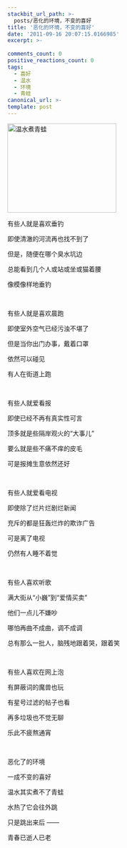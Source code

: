 ```yaml
---
stackbit_url_path: >-
  posts/恶化的环境，不变的喜好
title: '恶化的环境，不变的喜好'
date: '2011-09-16 20:07:15.0166985'
excerpt: >-
  
comments_count: 0
positive_reactions_count: 0
tags: 
  - 喜好
  - 温水
  - 环境
  - 青蛙
canonical_url: >-
template: post
---
```

<p><a href="http://www.zizhujy.com/blog/image.axd?picture=image_136.png"><img style="background-image: none; border-bottom: 0px; border-left: 0px; margin: 0px 10px 0px 0px; padding-left: 0px; padding-right: 0px; display: inline; border-top: 0px; border-right: 0px; padding-top: 0px" title="温水煮青蛙" border="0" alt="温水煮青蛙" src="http://www.zizhujy.com/blog/image.axd?picture=image_thumb_130.png" width="244" height="200" /></a></p>  <p>有些人就是喜欢垂钓</p>  <p>即使清澈的河流再也找不到了</p>  <p>但是，随便在哪个臭水坑边</p>  <p>总能看到几个人或站或坐或猫着腰</p>  <p>像模像样地垂钓</p>  <p>&#160;</p>  <p>有些人就是喜欢晨跑</p>  <p>即使室外空气已经污浊不堪了</p>  <p>但是当你出门办事，戴着口罩</p>  <p>依然可以碰见</p>  <p>有人在街道上跑</p>  <p>&#160;</p>  <p>有些人就爱看报</p>  <p>即使已经不再有真实性可言</p>  <p>顶多就是些隔岸观火的“大事儿”</p>  <p>要么就是些不痛不痒的皮毛</p>  <p>可是报摊生意依然还好</p>  <p>&#160;</p>  <p>有些人就爱看电视</p>  <p>即使除了烂片烂剧烂新闻</p>  <p>充斥的都是狂轰烂炸的欺诈广告</p>  <p>可是离了电视</p>  <p>仍然有人睡不着觉</p>  <p>&#160;</p>  <p>有些人喜欢听歌</p>  <p>满大街从“小巍”到“爱情买卖”</p>  <p>他们一点儿不嫌吵</p>  <p>哪怕再曲不成曲，调不成调</p>  <p>总有那么一批人，脑残地跟着哭，跟着笑</p>  <p>&#160;</p>  <p>有些人喜欢在网上泡</p>  <p>有屏蔽词的魔兽也玩</p>  <p>有星号过滤的帖子也看</p>  <p>再多垃圾也不觉无聊</p>  <p>乐此不疲熬通宵</p>  <p>&#160;</p>  <p>恶化了的环境</p>  <p>一成不变的喜好</p>  <p>温水其实煮不了青蛙</p>  <p>水热了它会往外跳</p>  <p>只是跳出来后 ——</p>  <p>青春已逝人已老</p>